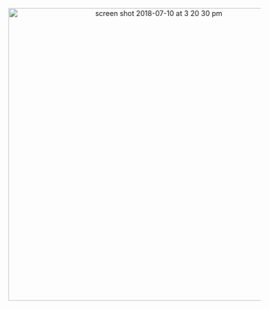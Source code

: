 <p align="center">
 
<img width="585" alt="screen shot 2018-07-10 at 3 20 30 pm" src="https://user-images.githubusercontent.com/41017424/42535405-e3eeac4a-8454-11e8-8c51-94060590a4fa.png">

</p>
